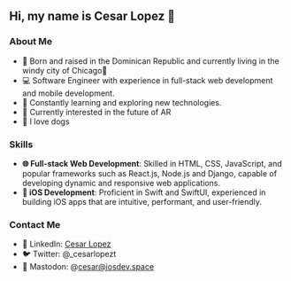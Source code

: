 ## Hi, my name is Cesar Lopez 🐧

### About Me
* 🌴 Born and raised in the Dominican Republic and currently living in the windy city of Chicago🍃
* 💻 Software Engineer with experience in full-stack web development and mobile development.
* 🌱 Constantly learning and exploring new technologies.
* 🥽 Currently interested in the future of AR
* 🐶 I love dogs

### Skills
* **🌐 Full-stack Web Development**: Skilled in HTML, CSS, JavaScript, and popular frameworks such as React.js, Node.js and Django, capable of developing dynamic and responsive web applications.
* **📱 iOS Development**: Proficient in Swift and SwiftUI, experienced in building iOS apps that are intuitive, performant, and user-friendly.


### Contact Me
* 💼 LinkedIn: [Cesar Lopez](https://www.linkedin.com/in/cesarlopezt/)
* 🐦 Twitter: @_cesarlopezt
* 🐘 Mastodon: @cesar@iosdev.space

